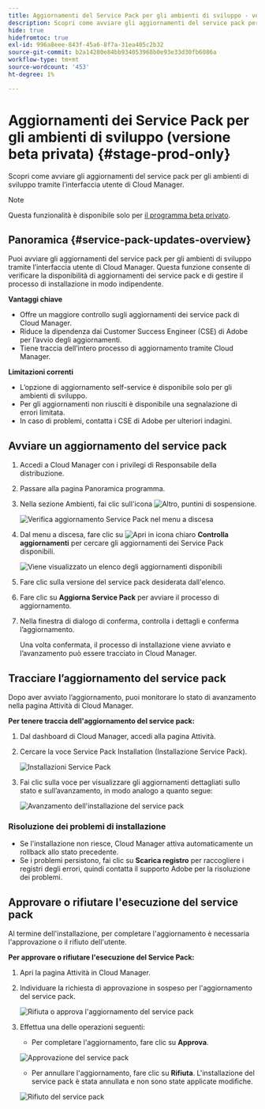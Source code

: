```yaml
---
title: Aggiornamenti del Service Pack per gli ambienti di sviluppo - versione beta privata
description: Scopri come avviare gli aggiornamenti del service pack per gli ambienti di sviluppo tramite l’interfaccia utente di Cloud Manager.
hide: true
hidefromtoc: true
exl-id: 996a8eee-843f-45a6-8f7a-31ea405c2b32
source-git-commit: b2a14280e84bb934053968b0e93e33d30fb6086a
workflow-type: tm+mt
source-wordcount: '453'
ht-degree: 1%

---
```


# Aggiornamenti dei Service Pack per gli ambienti di sviluppo (versione beta privata) {#stage-prod-only}

Scopri come avviare gli aggiornamenti del service pack per gli ambienti di sviluppo tramite l’interfaccia utente di Cloud Manager.

>[!NOTE]
>
>Questa funzionalità è disponibile solo per [il programma beta privato](/help/release-notes/current.md#beta-program).

## Panoramica {#service-pack-updates-overview}

Puoi avviare gli aggiornamenti del service pack per gli ambienti di sviluppo tramite l’interfaccia utente di Cloud Manager. Questa funzione consente di verificare la disponibilità di aggiornamenti dei service pack e di gestire il processo di installazione in modo indipendente.

**Vantaggi chiave**

* Offre un maggiore controllo sugli aggiornamenti dei service pack di Cloud Manager.
* Riduce la dipendenza dai Customer Success Engineer (CSE) di Adobe per l’avvio degli aggiornamenti.
* Tiene traccia dell’intero processo di aggiornamento tramite Cloud Manager.

**Limitazioni correnti**

* L’opzione di aggiornamento self-service è disponibile solo per gli ambienti di sviluppo.
* Per gli aggiornamenti non riusciti è disponibile una segnalazione di errori limitata.
* In caso di problemi, contatta i CSE di Adobe per ulteriori indagini.

## Avviare un aggiornamento del service pack

1. Accedi a Cloud Manager con i privilegi di Responsabile della distribuzione.
1. Passare alla pagina Panoramica programma.
1. Nella sezione Ambienti, fai clic sull&#39;icona ![Altro, puntini di sospensione](https://spectrum.adobe.com/static/icons/workflow_18/Smock_More_18_N.svg).

   ![Verifica aggiornamento Service Pack nel menu a discesa](/help/using/assets/service-pack-check-for-updates.png)

1. Dal menu a discesa, fare clic su ![Apri in icona chiaro](https://spectrum.adobe.com/static/icons/workflow_18/Smock_OpenInLight_18_N.svg) **Controlla aggiornamenti** per cercare gli aggiornamenti dei Service Pack disponibili.

   ![Viene visualizzato un elenco degli aggiornamenti disponibili](/help/using/assets/service-pack-versions.png)

1. Fare clic sulla versione del service pack desiderata dall&#39;elenco.
1. Fare clic su **Aggiorna Service Pack** per avviare il processo di aggiornamento.
1. Nella finestra di dialogo di conferma, controlla i dettagli e conferma l’aggiornamento.

   Una volta confermata, il processo di installazione viene avviato e l’avanzamento può essere tracciato in Cloud Manager.

## Tracciare l’aggiornamento del service pack

Dopo aver avviato l’aggiornamento, puoi monitorare lo stato di avanzamento nella pagina Attività di Cloud Manager.

**Per tenere traccia dell&#39;aggiornamento del service pack:**

1. Dal dashboard di Cloud Manager, accedi alla pagina Attività.
1. Cercare la voce Service Pack Installation (Installazione Service Pack).

   ![Installazioni Service Pack](/help/using/assets/service-pack-installation.png)

1. Fai clic sulla voce per visualizzare gli aggiornamenti dettagliati sullo stato e sull’avanzamento, in modo analogo a quanto segue:

   ![Avanzamento dell&#39;installazione del service pack](/help/using/assets/service-pack-progression.png)

### Risoluzione dei problemi di installazione

* Se l&#39;installazione non riesce, Cloud Manager attiva automaticamente un rollback allo stato precedente.
* Se i problemi persistono, fai clic su **Scarica registro** per raccogliere i registri degli errori, quindi contatta il supporto Adobe per la risoluzione dei problemi.

## Approvare o rifiutare l&#39;esecuzione del service pack

Al termine dell&#39;installazione, per completare l&#39;aggiornamento è necessaria l&#39;approvazione o il rifiuto dell&#39;utente.

**Per approvare o rifiutare l&#39;esecuzione del Service Pack:**

1. Apri la pagina Attività in Cloud Manager.
1. Individuare la richiesta di approvazione in sospeso per l&#39;aggiornamento del service pack.

   ![Rifiuta o approva l&#39;aggiornamento del service pack](/help/using/assets/service-pack-reject-approve.png)

1. Effettua una delle operazioni seguenti:

   * Per completare l&#39;aggiornamento, fare clic su **Approva**.

   ![Approvazione del service pack](/help/using/assets/service-pack-approve.png)

   * Per annullare l&#39;aggiornamento, fare clic su **Rifiuta**.
L&#39;installazione del service pack è stata annullata e non sono state applicate modifiche.

   ![Rifiuto del service pack](/help/using/assets/service-pack-reject.png)
